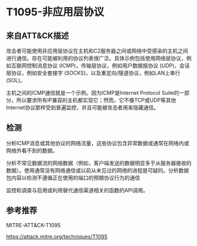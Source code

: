 # T1095-非应用层协议
## 来自ATT&CK描述
攻击者可能使用非应用层协议在主机和C2服务器之间或网络中受感染的主机之间进行通信。存在可能被利用的协议列表很广泛。具体示例包括使用网络层协议，例如互联网控制消息协议 (ICMP)，传输层协议，例如用户数据报协议 (UDP)，会话层协议，例如安全套接字 (SOCKS)，以及重定向/隧道协议，例如LAN上串行 (SOL)。

主机之间的ICMP通信就是一个示例。因为ICMP是Internet Protocol Suite的一部分，所以要求所有IP兼容的主机都实现它；然而，它不像TCP或UDP等其他Internet协议那样受到普遍监控，并且可能被攻击者用来隐藏通信。

## 检测

分析ICMP消息或其他协议的网络流量，这些协议包含异常数据或通常在网络内或网络外看不到的数据。

分析不常见数据流的网络数据（例如，客户端发送的数据明显多于从服务器接收的数据）。使用通常没有网络通信或以前从未见过的网络的进程是可疑的。分析数据包内容以检测不遵循正在使用的端口的预期协议行为的通信

监控和调查与启用或利用替代通信渠道相关的函数的API调用。

## 参考推荐

MITRE-ATT&CK-T1095

<https://attack.mitre.org/techniques/T1095>